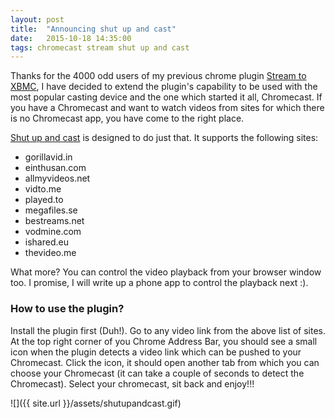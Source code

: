 ```yaml
---
layout: post
title:  "Announcing shut up and cast"
date:   2015-10-18 14:35:00
tags: chromecast stream shut up and cast
---
```


Thanks for the 4000 odd users of my previous chrome plugin [Stream to XBMC](https://chrome.google.com/webstore/developer/edit/acjnpiepgaicjaeiphocgkekciflonfi), I have decided to extend the plugin's capability to be used with the most popular casting device and the one which started it all, Chromecast. If you have a Chromecast and want to watch videos from sites for which there is no Chromecast app, you have come to the right place. 

[Shut up and cast](https://chrome.google.com/webstore/developer/edit/eikiogacofhnibkedemjpfgammfhdcgf) is designed to do just that. It supports the following sites:

- gorillavid.in
- einthusan.com
- allmyvideos.net
- vidto.me
- played.to
- megafiles.se
- bestreams.net
- vodmine.com
- ishared.eu
- thevideo.me

What more? You can control the video playback from your browser window too. I promise, I will write up a phone app to control the playback next :).

### How to use the plugin?

Install the plugin first (Duh!). Go to any video link from the above list of sites. At the top right corner of you Chrome Address Bar, you should see a small icon when the plugin detects a video link which can be pushed to your Chromecast. Click the icon, it should open another tab from which you can choose your Chromecast (it can take a couple of seconds to detect the Chromecast). Select your chromecast, sit back and enjoy!!! 

![]({{ site.url }}/assets/shutupandcast.gif)